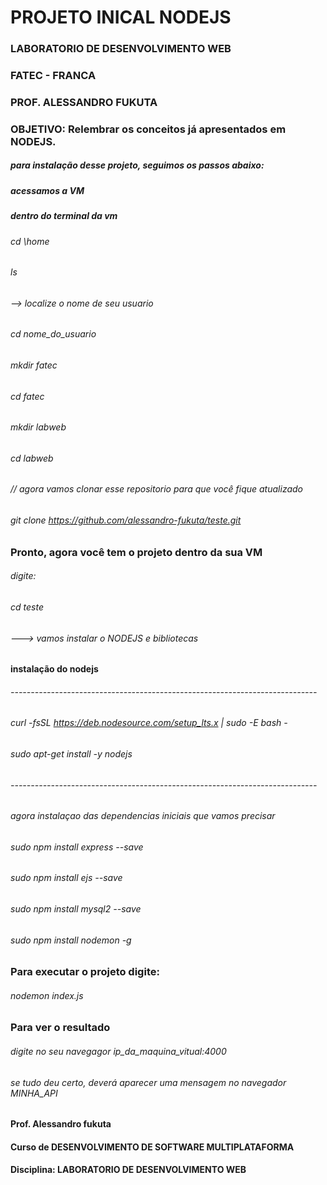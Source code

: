 # PROJETO INICAL NODEJS
### LABORATORIO DE DESENVOLVIMENTO WEB
### FATEC - FRANCA
### PROF. ALESSANDRO FUKUTA

### OBJETIVO: Relembrar os conceitos já apresentados em NODEJS.

##### para instalação desse projeto, seguimos os passos abaixo:

##### acessamos a VM

  ##### dentro do terminal da vm
  ###### cd \home
  ###### ls   
  ###### --> localize o nome de seu usuario
  ###### cd nome_do_usuario
  ###### mkdir fatec
  ###### cd fatec
  ###### mkdir labweb
  ###### cd labweb
  ###### // agora vamos clonar esse repositorio para que você fique atualizado
  ###### git clone https://github.com/alessandro-fukuta/teste.git

  ### Pronto, agora você tem o projeto dentro da sua VM
  ###### digite:
  ###### cd teste
  ###### ---> vamos instalar o NODEJS e bibliotecas
  ###### 
  #### instalação do nodejs
  ###### ----------------------------------------------------------------------------
  ###### curl -fsSL https://deb.nodesource.com/setup_lts.x | sudo -E bash -
  ###### sudo apt-get install -y nodejs
  ###### ----------------------------------------------------------------------------

  ###### agora instalaçao das dependencias iniciais que vamos precisar
  ###### sudo npm install express --save
  ###### sudo npm install ejs --save
  ###### sudo npm install mysql2 --save
  ###### sudo npm install nodemon -g

  ### Para executar o projeto digite:
  ###### nodemon index.js

  ### Para ver o resultado
  ###### digite no seu navegagor   ip_da_maquina_vitual:4000

  ###### se tudo deu certo, deverá aparecer uma mensagem no navegador  MINHA_API
     

  #### Prof. Alessandro fukuta
  #### Curso de DESENVOLVIMENTO DE SOFTWARE MULTIPLATAFORMA
  #### Disciplina: LABORATORIO DE DESENVOLVIMENTO WEB
  
   
